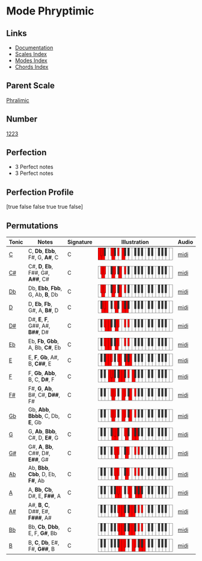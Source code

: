 # Mode Phryptimic

## Links

- [Documentation](index.md)
- [Scales Index](Scales.md)
- [Modes Index](Modes.md)
- [Chords Index](Chords.md)

## Parent Scale

[Phralimic](ScalePhralimic.md)

## Number

[1223](https://ianring.com/musictheory/scales/1223)

## Perfection

- 3 Perfect notes
- 3 Perfect notes

## Perfection Profile

[true false false true true false]

## Permutations

| Tonic | Notes | Signature | Illustration | Audio |
|-------|-------|-----------|--------------|-------|
| [C](ModeCNaturalPhryptimic.md) | C, **Db**, **Ebb**, F#, G, **A#**, C | C | ![CNaturalPhryptimic](ModeCNaturalPhryptimic.png) | [midi](https://github.com/edipermadi/music/blob/main/docs/ModeCNaturalPhryptimic.mid?raw=true) |
| [C#](ModeCSharpPhryptimic.md) | C#, **D**, **Eb**, F##, G#, **A##**, C# | C | ![CSharpPhryptimic](ModeCSharpPhryptimic.png) | [midi](https://github.com/edipermadi/music/blob/main/docs/ModeCSharpPhryptimic.mid?raw=true) |
| [Db](ModeDFlatPhryptimic.md) | Db, **Ebb**, **Fbb**, G, Ab, **B**, Db | C | ![DFlatPhryptimic](ModeDFlatPhryptimic.png) | [midi](https://github.com/edipermadi/music/blob/main/docs/ModeDFlatPhryptimic.mid?raw=true) |
| [D](ModeDNaturalPhryptimic.md) | D, **Eb**, **Fb**, G#, A, **B#**, D | C | ![DNaturalPhryptimic](ModeDNaturalPhryptimic.png) | [midi](https://github.com/edipermadi/music/blob/main/docs/ModeDNaturalPhryptimic.mid?raw=true) |
| [D#](ModeDSharpPhryptimic.md) | D#, **E**, **F**, G##, A#, **B##**, D# | C | ![DSharpPhryptimic](ModeDSharpPhryptimic.png) | [midi](https://github.com/edipermadi/music/blob/main/docs/ModeDSharpPhryptimic.mid?raw=true) |
| [Eb](ModeEFlatPhryptimic.md) | Eb, **Fb**, **Gbb**, A, Bb, **C#**, Eb | C | ![EFlatPhryptimic](ModeEFlatPhryptimic.png) | [midi](https://github.com/edipermadi/music/blob/main/docs/ModeEFlatPhryptimic.mid?raw=true) |
| [E](ModeENaturalPhryptimic.md) | E, **F**, **Gb**, A#, B, **C##**, E | C | ![ENaturalPhryptimic](ModeENaturalPhryptimic.png) | [midi](https://github.com/edipermadi/music/blob/main/docs/ModeENaturalPhryptimic.mid?raw=true) |
| [F](ModeFNaturalPhryptimic.md) | F, **Gb**, **Abb**, B, C, **D#**, F | C | ![FNaturalPhryptimic](ModeFNaturalPhryptimic.png) | [midi](https://github.com/edipermadi/music/blob/main/docs/ModeFNaturalPhryptimic.mid?raw=true) |
| [F#](ModeFSharpPhryptimic.md) | F#, **G**, **Ab**, B#, C#, **D##**, F# | C | ![FSharpPhryptimic](ModeFSharpPhryptimic.png) | [midi](https://github.com/edipermadi/music/blob/main/docs/ModeFSharpPhryptimic.mid?raw=true) |
| [Gb](ModeGFlatPhryptimic.md) | Gb, **Abb**, **Bbbb**, C, Db, **E**, Gb | C | ![GFlatPhryptimic](ModeGFlatPhryptimic.png) | [midi](https://github.com/edipermadi/music/blob/main/docs/ModeGFlatPhryptimic.mid?raw=true) |
| [G](ModeGNaturalPhryptimic.md) | G, **Ab**, **Bbb**, C#, D, **E#**, G | C | ![GNaturalPhryptimic](ModeGNaturalPhryptimic.png) | [midi](https://github.com/edipermadi/music/blob/main/docs/ModeGNaturalPhryptimic.mid?raw=true) |
| [G#](ModeGSharpPhryptimic.md) | G#, **A**, **Bb**, C##, D#, **E##**, G# | C | ![GSharpPhryptimic](ModeGSharpPhryptimic.png) | [midi](https://github.com/edipermadi/music/blob/main/docs/ModeGSharpPhryptimic.mid?raw=true) |
| [Ab](ModeAFlatPhryptimic.md) | Ab, **Bbb**, **Cbb**, D, Eb, **F#**, Ab | C | ![AFlatPhryptimic](ModeAFlatPhryptimic.png) | [midi](https://github.com/edipermadi/music/blob/main/docs/ModeAFlatPhryptimic.mid?raw=true) |
| [A](ModeANaturalPhryptimic.md) | A, **Bb**, **Cb**, D#, E, **F##**, A | C | ![ANaturalPhryptimic](ModeANaturalPhryptimic.png) | [midi](https://github.com/edipermadi/music/blob/main/docs/ModeANaturalPhryptimic.mid?raw=true) |
| [A#](ModeASharpPhryptimic.md) | A#, **B**, **C**, D##, E#, **F###**, A# | C | ![ASharpPhryptimic](ModeASharpPhryptimic.png) | [midi](https://github.com/edipermadi/music/blob/main/docs/ModeASharpPhryptimic.mid?raw=true) |
| [Bb](ModeBFlatPhryptimic.md) | Bb, **Cb**, **Dbb**, E, F, **G#**, Bb | C | ![BFlatPhryptimic](ModeBFlatPhryptimic.png) | [midi](https://github.com/edipermadi/music/blob/main/docs/ModeBFlatPhryptimic.mid?raw=true) |
| [B](ModeBNaturalPhryptimic.md) | B, **C**, **Db**, E#, F#, **G##**, B | C | ![BNaturalPhryptimic](ModeBNaturalPhryptimic.png) | [midi](https://github.com/edipermadi/music/blob/main/docs/ModeBNaturalPhryptimic.mid?raw=true) |
